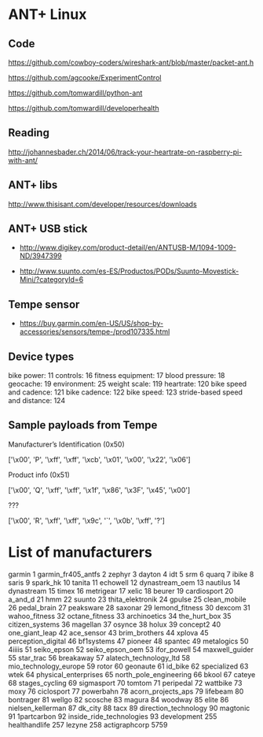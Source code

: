 # ANT+ Linux

## Code

https://github.com/cowboy-coders/wireshark-ant/blob/master/packet-ant.h

https://github.com/agcooke/ExperimentControl

https://github.com/tomwardill/python-ant

https://github.com/tomwardill/developerhealth

## Reading

http://johannesbader.ch/2014/06/track-your-heartrate-on-raspberry-pi-with-ant/

## ANT+ libs

http://www.thisisant.com/developer/resources/downloads

## ANT+ USB stick

* http://www.digikey.com/product-detail/en/ANTUSB-M/1094-1009-ND/3947399

* http://www.suunto.com/es-ES/Productos/PODs/Suunto-Movestick-Mini/?categoryId=6

## Tempe sensor

* https://buy.garmin.com/en-US/US/shop-by-accessories/sensors/tempe-/prod107335.html

## Device types

bike power: 11
controls: 16
fitness equipment: 17
blood pressure: 18
geocache: 19
environment: 25
weight scale: 119
heartrate: 120
bike speed and cadence: 121
bike cadence: 122
bike speed: 123
stride-based speed and distance: 124

## Sample payloads from Tempe

Manufacturer’s Identification (0x50)

['\x00', 'P', '\xff', '\xff', '\xcb', '\x01', '\x00', '\x22', '\x06']

Product info (0x51)

['\x00', 'Q', '\xff', '\xff', '\x1f', '\x86', '\x3F', '\x45', '\x00']

???

['\x00', 'R', '\xff', '\xff', '\x9c', '`', '\x0b', '\xff', '?']

# List of manufacturers

garmin	1
garmin_fr405_antfs	2
zephyr	3
dayton	4
idt	5
srm	6
quarq	7
ibike	8
saris	9
spark_hk	10
tanita	11
echowell	12
dynastream_oem	13
nautilus	14
dynastream	15
timex	16
metrigear	17
xelic	18
beurer	19
cardiosport	20
a_and_d	21
hmm	22
suunto	23
thita_elektronik	24
gpulse	25
clean_mobile	26
pedal_brain	27
peaksware	28
saxonar	29
lemond_fitness	30
dexcom	31
wahoo_fitness	32
octane_fitness	33
archinoetics	34
the_hurt_box	35
citizen_systems	36
magellan	37
osynce	38
holux	39
concept2	40
one_giant_leap	42
ace_sensor	43
brim_brothers	44
xplova	45
perception_digital	46
bf1systems	47
pioneer	48
spantec	49
metalogics	50
4iiiis	51
seiko_epson	52
seiko_epson_oem	53
ifor_powell	54
maxwell_guider	55
star_trac	56
breakaway	57
alatech_technology_ltd	58
mio_technology_europe	59
rotor	60
geonaute	61
id_bike	62
specialized	63
wtek	64
physical_enterprises	65
north_pole_engineering	66
bkool	67
cateye	68
stages_cycling	69
sigmasport	70
tomtom	71
peripedal	72
wattbike	73
moxy	76
ciclosport	77
powerbahn	78
acorn_projects_aps	79
lifebeam	80
bontrager	81
wellgo	82
scosche	83
magura	84
woodway	85
elite	86
nielsen_kellerman	87
dk_city	88
tacx	89
direction_technology	90
magtonic	91
1partcarbon	92
inside_ride_technologies	93
development	255
healthandlife	257
lezyne	258
actigraphcorp	5759
